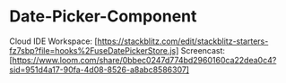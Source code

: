 # Date-Picker-Component
 Cloud IDE Workspace: [https://stackblitz.com/edit/stackblitz-starters-fz7sbp?file=hooks%2FuseDatePickerStore.js]
Screencast:[https://www.loom.com/share/0bbec0247d774bd2960160ca22dea0c4?sid=951d4a17-90fa-4d08-8526-a8abc8586307]

